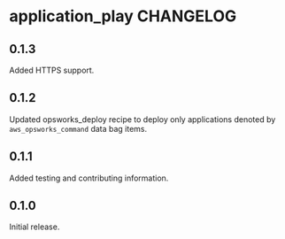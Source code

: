 # application_play CHANGELOG

## 0.1.3

Added HTTPS support.

## 0.1.2

Updated opsworks_deploy recipe to deploy only applications denoted by `aws_opsworks_command` data bag items.

## 0.1.1

Added testing and contributing information.

## 0.1.0

Initial release.
